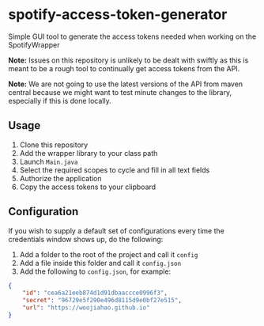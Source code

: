 # spotify-access-token-generator
Simple GUI tool to generate the access tokens needed when working on the SpotifyWrapper

**Note:** Issues on this repository is unlikely to be dealt with swiftly as this is meant to be a rough tool to continually get
access tokens from the API.

**Note:** We are not going to use the latest versions of the API from maven central because we might want to test minute
changes to the library, especially if this is done locally.

## Usage
1. Clone this repository
2. Add the wrapper library to your class path
3. Launch `Main.java`
4. Select the required scopes to cycle and fill in all text fields
5. Authorize the application
6. Copy the access tokens to your clipboard

## Configuration
If you wish to supply a default set of configurations every time the credentials window shows up, do the following:

1. Add a folder to the root of the project and call it `config`
2. Add a file inside this folder and call it `config.json`
3. Add the following to `config.json`, for example:

```json
{
	"id": "cea6a21eeb874d1d91dbaaccce0996f3",
	"secret": "96729e5f290e496d8115d9e0bf27e515",
	"url": "https://woojiahao.github.io"
}
```